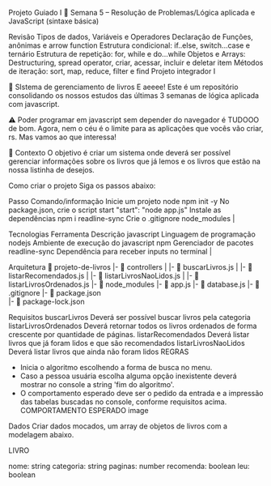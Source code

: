 Projeto Guiado I 🚀
Semana 5 – Resolução de Problemas/Lógica aplicada e JavaScript (sintaxe básica)

Revisão
Tipos de dados, Variáveis e Operadores
Declaração de Funções, anônimas e arrow function
Estrutura condicional: if..else, switch...case e ternário
Estrutura de repetição: for, while e do...while
Objetos e Arrays: Destructuring, spread operator, criar, acessar, incluir e deletar item
Métodos de iteração: sort, map, reduce, filter e find
Projeto integrador I


🚀 SIstema de gerenciamento de livros
E aeeee! Este é um repositório consolidando os nossos estudos das últimas 3 semanas de lógica aplicada com javascript.

⚠️ Poder programar em javascript sem depender do navegador é TUDOOO de bom. Agora, nem o céu é o limite para as aplicações que vocês vão criar, rs. Mas vamos ao que interessa!

🧠 Contexto
O objetivo é criar um sistema onde deverá ser possível gerenciar informações sobre os livros que já lemos e os livros que estão na nossa listinha de desejos.

Como criar o projeto
Siga os passos abaixo:

Passo	Comando/informação
Inicie um projeto node	npm init -y
No package.json, crie o script start	"start": "node app.js"
Instale as dependências	npm i readline-sync
Crie o .gitignore	node_modules
|

Tecnologias
Ferramenta	Descrição
javascript	Linguagem de programação
nodejs	Ambiente de execução do javascript
npm	Gerenciador de pacotes
readline-sync	Dependência para receber inputs no terminal
|

Arquitetura
 📁 projeto-de-livros
   |- 📁 controllers
   |     |- 📄 buscarLivros.js
   |     |- 📄 listarRecomendados.js
   |     |- 📄 listarLivrosNaoLidos.js
   |     |- 📄 listarLivrosOrdenados.js
   |- 📁 node_modules
   |- 📄 app.js
   |- 📄 database.js
   |- 📄 .gitignore
   |- 📄 package.json  
   |- 📄 package-lock.json
   
Requisitos
 buscarLivros Deverá ser possível buscar livros pela categoria
 listarLivrosOrdenados Deverá retornar todos os livros ordenados de forma crescente por quantidade de páginas.
 listarRecomendados Deverá listar livros que já foram lidos e que são recomendados
 listarLivrosNaoLidos Deverá listar livros que ainda não foram lidos
REGRAS

- Inicia o algoritmo escolhendo a forma de busca no menu.
- Caso a pessoa usuária escolha alguma opção inexistente deverá mostrar no console a string 'fim do algoritmo'.
- O comportamento esperado deve ser o pedido da entrada e a impressão das tabelas buscadas no console, conforme requisitos acima.
COMPORTAMENTO ESPERADO image

Dados
Criar dados mocados, um array de objetos de livros com a modelagem abaixo.

LIVRO

nome: string
categoria: string
paginas: number
recomenda: boolean
leu: boolean
